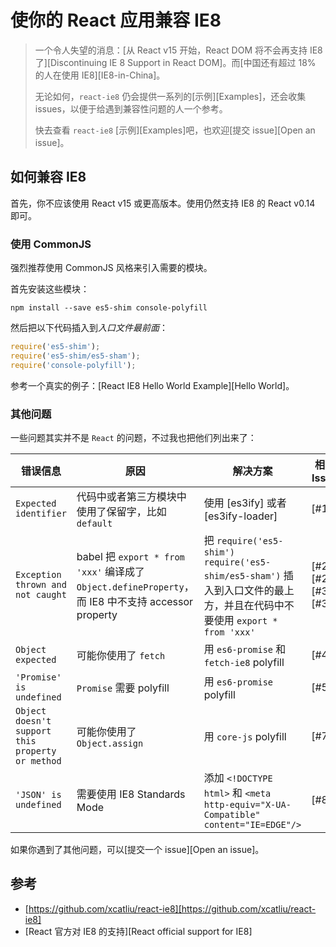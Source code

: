 # 使你的 React 应用兼容 IE8

> 一个令人失望的消息：[从 React v15 开始，React DOM 将不会再支持 IE8 了][Discontinuing IE 8 Support in React DOM]。而[中国还有超过 18% 的人在使用 IE8][IE8-in-China]。
>
> 无论如何，`react-ie8` 仍会提供一系列的[示例][Examples]，还会收集 issues，以便于给遇到兼容性问题的人一个参考。
>
> 快去查看 `react-ie8` [示例][Examples]吧，也欢迎[提交 issue][Open an issue]。

## 如何兼容 IE8

首先，你不应该使用 React v15 或更高版本。使用仍然支持 IE8 的 React v0.14 即可。

### 使用 CommonJS

强烈推荐使用 CommonJS 风格来引入需要的模块。

首先安装这些模块：

```shell
npm install --save es5-shim console-polyfill
```

然后把以下代码插入到*入口文件最前面*：

```js
require('es5-shim');
require('es5-shim/es5-sham');
require('console-polyfill');
```

参考一个真实的例子：[React IE8 Hello World Example][Hello World]。

### 其他问题

一些问题其实并不是 `React` 的问题，不过我也把他们列出来了：

错误信息 | 原因 | 解决方案 | 相关 Issue | 示例
-------- | ---- | -------- | ---------- | ----
`Expected identifier` | 代码中或者第三方模块中使用了保留字，比如 `default` | 使用 [es3ify] 或者 [es3ify-loader] | [#1] | [Fetch IE8]
`Exception thrown and not caught` | babel 把 `export * from 'xxx'` 编译成了 `Object.defineProperty`，而 IE8 中不支持 accessor property | 把 `require('es5-shim')` `require('es5-shim/es5-sham')` 插入到入口文件的最上方，并且在代码中不要使用 `export * from 'xxx'` | [#2][#2] [#32][#32] | [Hello World]
`Object expected` | 可能你使用了 `fetch` | 用 `es6-promise` 和 `fetch-ie8` polyfill | [#4] | [Fetch IE8]
`'Promise' is undefined` | `Promise` 需要 polyfill | 用 `es6-promise` polyfill | [#5] | [Fetch IE8]
`Object doesn't support this property or method` | 可能你使用了 `Object.assign` | 用 `core-js` polyfill | [#7] | [Object Assign]
`'JSON' is undefined` | 需要使用 IE8 Standards Mode | 添加 `<!DOCTYPE html>` 和 `<meta http-equiv="X-UA-Compatible" content="IE=EDGE"/>` | [#8] | [Hello World]

如果你遇到了其他问题，可以[提交一个 issue][Open an issue]。


## 参考

- [https://github.com/xcatliu/react-ie8][https://github.com/xcatliu/react-ie8]
- [React 官方对 IE8 的支持][React official support for IE8]
